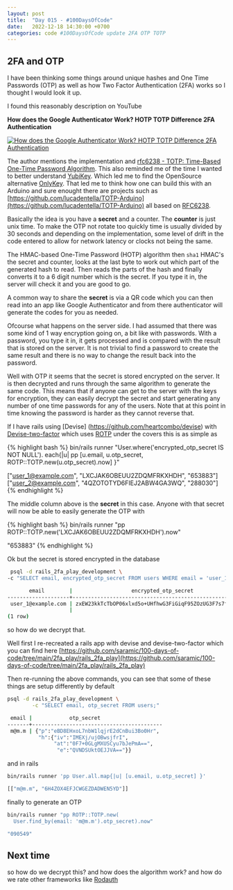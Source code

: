 ```yaml
---
layout: post
title:  "Day 015 - #100DaysOfCode"
date:   2022-12-18 14:30:00 +0700
categories: code #100DaysOfCode update 2FA OTP TOTP
---
```


## 2FA and OTP

I have been thinking some things around unique hashes and One Time Passwords (OTP) as well as how Two Factor Authentication (2FA) works so I thought I would look it up.

I found this reasonably description on YouTube

**How does the Google Authenticator Work? HOTP TOTP Difference 2FA Authentication**

[![How does the Google Authenticator Work? HOTP TOTP Difference 2FA Authentication](http://img.youtube.com/vi/XYVrnZK5MAU/0.jpg)](https://www.youtube.com/watch?v=XYVrnZK5MAU)

The author mentions the implementation and [rfc6238 - TOTP: Time-Based One-Time Password Algorithm](https://www.rfc-editor.org/rfc/rfc6238). This also reminded me of the time I wanted to better understand [YubiKey](https://www.yubico.com/). Which led me to find the OpenSource alternative [OnlyKey](https://onlykey.io/). That led me to think how one can build this with an Arduino and sure enought there are projects such as [https://github.com/lucadentella/TOTP-Arduino](https://github.com/lucadentella/TOTP-Arduino) all based on [RFC6238](https://www.rfc-editor.org/rfc/rfc6238).

Basically the idea is you have a **secret** and a counter. The **counter** is just unix time. To make the OTP not rotate too quickly time is usually divided by 30 seconds and depending on the implementation, some level of drift in the code entered to allow for network latency or clocks not being the same.

The HMAC-based One-Time Password (HOTP) algorithm then `sha1` HMAC's the secret and counter, looks at the last byte to work out which part of the generated hash to read. Then reads the parts of the hash and finally converts it to a 6 digit number which is the secret. If you type it in, the server will check it and you are good to go.

A common way to share the **secret** is via a QR code which you can then read into an app like Google Authenticator and from there authenticator will generate the codes for you as needed.

Ofcourse what happens on the server side. I had assumed that there was some kind of 1 way encryption going on, a bit like with passwords. With a password, you type it in, it gets processed and is compared with the result that is stored on the server. It is not trivial to find a password to create the same result and there is no way to change the result back into the password.

Well with OTP it seems that the secret is stored encrypted on the server. It is then decrypted and runs through the same algorithm to generate the same code. This means that if anyone can get to the server with the keys for encryption, they can easily decrypt the secret and start generating any number of one time passwords for any of the users. Note that at this point in time knowing the password is harder as they cannot reverse that.

If I have rails using [Devise] (https://github.com/heartcombo/devise) with [Devise-two-factor](https://github.com/tinfoil/devise-two-factor) which uses [ROTP](https://github.com/mdp/rotp) under the covers this is as simple as

{% highlight bash %}
bin/rails runner "User.where('encrypted_otp_secret IS NOT NULL').
  each{|u| pp [u.email, u.otp_secret, ROTP::TOTP.new(u.otp_secret).now] }"

["user_1@example.com", "LXCJAK6OBEUU2ZDQMFRKXHDH", "653883"]
["user_2@example.com", "4QZOTOTYD6FIEJ2ABW4GA3WQ", "288030"]
{% endhighlight %}

The middle column above is the **secret** in this case. Anyone with that secret will now be able to easily generate the OTP with

{% highlight bash %}
bin/rails runner "pp ROTP::TOTP.new('LXCJAK6OBEUU2ZDQMFRKXHDH').now"

"653883"
{% endhighlight %}

Ok but the secret is stored encrypted in the database

```bash
 psql -d rails_2fa_play_development \
-c "SELECT email, encrypted_otp_secret FROM users WHERE email = 'user_1@example.com';"

       email        |                   encrypted_otp_secret
--------------------+----------------------------------------------------------
 user_1@example.com | zxEW23kkTcTbOP06xlxd5o+UHfhwG3FiGiqF95ZOzUG3F7s7fVHtlQ==+
                    |
(1 row)
```

so how do we decrypt that.

Well first I re-recreated a rails app with devise and devise-two-factor which you can find here [https://github.com/saramic/100-days-of-code/tree/main/2fa_play/rails_2fa_play](https://github.com/saramic/100-days-of-code/tree/main/2fa_play/rails_2fa_play)

Then re-running the above commands, you can see that some of these things are setup differently by default

```bash
psql -d rails_2fa_play_development \
        -c "SELECT email, otp_secret FROM users;"

 email |            otp_secret
-------+------------------------------------------
 m@m.m | {"p":"eBD8EHxoL7nbW1lqjrE2dCnBui3Bo0Hr",
          "h":{"iv":"IMEXj/ujOBwsjfrI",
               "at":"0F7+0GLgMXUSCyu7bJePmA==",
                "e":"QVNDSUktOEJJVA=="}}
```

and in rails

```bash
bin/rails runner 'pp User.all.map{|u| [u.email, u.otp_secret] }'

[["m@m.m", "6H4ZOX4EFJCWGEZDADWEN5YD"]]
```

finally to generate an OTP

```bash
bin/rails runner "pp ROTP::TOTP.new(
  User.find_by(email: 'm@m.m').otp_secret).now"

"090549"
```

## Next time

so how do we decrypt this? and how does the algorithm work? and how do we rate other frameworks like [Rodauth](https://github.com/jeremyevans/rodauth)
